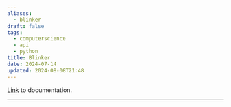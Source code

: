 ```yaml
---
aliases:
  - blinker
draft: false
tags:
  - computerscience
  - api
  - python
title: Blinker
date: 2024-07-14
updated: 2024-08-08T21:48
---
```



[Link](https://blinker.readthedocs.io/en/stable/) to documentation.

-------------------------------------------------------------------------------



